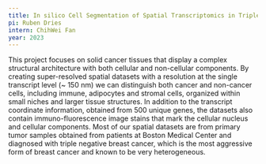 ```yaml
---
title: In silico Cell Segmentation of Spatial Transcriptomics in Triple Negative Breast Cancer Tumors
pi: Ruben Dries
intern: ChihWei Fan
year: 2023
---
```


This project focuses on solid cancer tissues that display a complex structural architecture with both cellular and
non-cellular components. By creating super-resolved spatial datasets with a resolution at the single transcript level (~
150 nm) we can distinguish both cancer and non-cancer cells, including immune, adipocytes and stromal cells, organized
within small niches and larger tissue structures. In addition to the transcript coordinate information, obtained from
500 unique genes, the datasets also contain immuno-fluorescence image stains that mark the cellular nucleus and cellular
components. Most of our spatial datasets are from primary tumor samples obtained from patients at Boston Medical Center
and diagnosed with triple negative breast cancer, which is the most aggressive form of breast cancer and known to be
very heterogeneous.